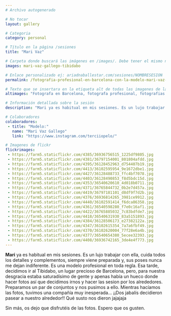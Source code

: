 ```yaml
---
# Archivo autogenerado

# No tocar
layout: gallery

# Categoria
category: personal

# Título en la página /sesiones
title: "Mari Vaz"

# Carpeta donde buscará las imágenes en /images/. Debe tener el mismo nombre y sin espacios
images: mari-vaz-gallego-tibidabo

# Enlace personalizado ej: ariadnaballestar.com/sesiones/NOMBRESESION
permalink: /fotografia-profesional-en-barcelona-con-la-modelo-mari-vaz-gallego

# Texto que se insertara en la etiqueta alt de todas las imagenes de la sesión
altimages: "Fotografa en Barcelona, fotografa profesional, fotografias en el tibidabo, sesion de fotos personal, fotografa de moda, book modelos"

# Información detallada sobre la sesión
description: "Mari ya es habitual en mis sesiones. Es un lujo trabajar con ella, cuida todos los detalles y complementos, siempre viene preparada y, sus poses nunca me dejan indiferente. Es una modelo profesional en toda regla.  Esa tarde, decidimos ir al Tibidabo, un lugar precioso de Barcelona, pero, para nuestra desgracia estaba saturadísimo de gente y apenas había un hueco donde hacer fotos así que decidimos irnos y hacer las sesion por los alrededores. Preparamos un par de conjuntos y nos pusimos a ello. Mientras hacíamos las fotos, tuvimos una compañía muy inesperada... ¡¡Dos jabalís decidieron pasear a nuestro alrededor!! Qué susto nos dieron jajajaja Sin más, os dejo que disfrutéis de las fotos. Espero que os gusten. "

# Colaboradores
colaboradores:
 - title: "Modelo:"
   name: "Mari Vaz Gallego"
   link: "https://www.instagram.com/terciiopelo/"

# Imagenes de flickr
flickrimages:
 - https://farm5.staticflickr.com/4385/36936756515_1225df9805.jpg
 - https://farm5.staticflickr.com/4381/36797154001_801804afdd.jpg
 - https://farm5.staticflickr.com/4395/36128452963_d754407b19.jpg
 - https://farm5.staticflickr.com/4413/36102595954_9e1672dbe1.jpg
 - https://farm5.staticflickr.com/4427/36128488733_ffc4bf7078.jpg
 - https://farm5.staticflickr.com/4403/36128490853_f8d5bdc15d.jpg
 - https://farm5.staticflickr.com/4353/36540620610_4d018b0711.jpg
 - https://farm5.staticflickr.com/4371/36765844732_0b2e7d457a.jpg
 - https://farm5.staticflickr.com/4419/36797181101_d8df9f7d2b.jpg
 - https://farm5.staticflickr.com/4376/36936814265_3981ce9912.jpg
 - https://farm5.staticflickr.com/4440/36102591414_f6dca86358.jpg
 - https://farm5.staticflickr.com/4361/36540598280_f7e0c16af1.jpg
 - https://farm5.staticflickr.com/4422/36765885032_7c83bdfde7.jpg
 - https://farm5.staticflickr.com/4418/36540631930_83a5151893.jpg
 - https://farm5.staticflickr.com/4384/36128506173_e27382122a.jpg
 - https://farm5.staticflickr.com/4347/36102615354_7a7a6fbf49.jpg
 - https://farm5.staticflickr.com/4370/36102620004_77f28e6a4b.jpg
 - https://farm5.staticflickr.com/4377/36540654380_5ecee32393.jpg
 - https://farm5.staticflickr.com/4408/36936742165_3de4e4f773.jpg
---
```

**Mari** ya es habitual en mis sesiones. Es un lujo trabajar con ella, cuida todos los detalles y complementos, siempre viene preparada y, sus poses nunca me dejan indiferente. Es una modelo profesional en toda regla.  Esa tarde, decidimos ir al Tibidabo, un lugar precioso de Barcelona, pero, para nuestra desgracia estaba saturadísimo de gente y apenas había un hueco donde hacer fotos así que decidimos irnos y hacer las sesion por los alrededores. Preparamos un par de conjuntos y nos pusimos a ello. Mientras hacíamos las fotos, tuvimos una compañía muy inesperada... ¡¡Dos jabalís decidieron pasear a nuestro alrededor!! Qué susto nos dieron jajajaja

Sin más, os dejo que disfrutéis de las fotos. Espero que os gusten.
